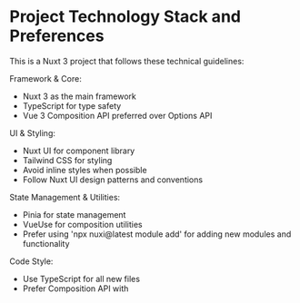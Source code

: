 # Project Technology Stack and Preferences

This is a Nuxt 3 project that follows these technical guidelines:

Framework & Core:
- Nuxt 3 as the main framework
- TypeScript for type safety
- Vue 3 Composition API preferred over Options API

UI & Styling:
- Nuxt UI for component library
- Tailwind CSS for styling
- Avoid inline styles when possible
- Follow Nuxt UI design patterns and conventions

State Management & Utilities:
- Pinia for state management
- VueUse for composition utilities
- Prefer using 'npx nuxi@latest module add' for adding new modules and functionality

Code Style:
- Use TypeScript for all new files
- Prefer Composition API with <script setup lang="ts"> syntax
- Use proper type annotations
- Follow Vue 3 best practices
- Use ES6+ features
- Keep components single-responsibility
- Use composables for reusable logic
- For .vue files, maintain section order: <template>, <script>, <style>

File Structure:
- Follow Nuxt 3 directory structure conventions
- Keep components modular and reusable
- Use proper naming conventions (PascalCase for components, camelCase for files)

When suggesting code:
- Include TypeScript types
- Use Nuxt 3 built-in composables when applicable
- Leverage Nuxt UI components and utilities
- Implement proper error handling
- Consider performance implications 